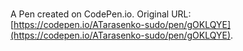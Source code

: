 # 

A Pen created on CodePen.io. Original URL: [https://codepen.io/ATarasenko-sudo/pen/gOKLQYE](https://codepen.io/ATarasenko-sudo/pen/gOKLQYE).

